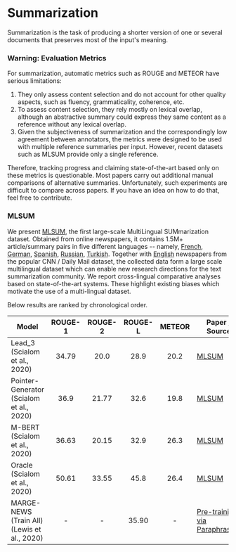 # Summarization

Summarization is the task of producing a shorter version of one or several documents that preserves most of the
input's meaning.

### Warning: Evaluation Metrics

For summarization, automatic metrics such as ROUGE and METEOR have serious limitations:
1. They only assess content selection and do not account for other quality aspects, such as fluency, grammaticality, coherence, etc. 
2. To assess content selection, they rely mostly on lexical overlap, although an abstractive summary could express they same content as a reference without any lexical overlap.
3. Given the subjectiveness of summarization and the correspondingly low agreement between annotators, the metrics were designed to be used with multiple reference summaries per input. However, recent datasets such as MLSUM provide only a single reference.

Therefore, tracking progress and claiming state-of-the-art based only on these metrics is questionable. Most papers carry out additional manual comparisons of alternative summaries. Unfortunately, such experiments are difficult to compare across papers. If you have an idea on how to do that, feel free to contribute.


### MLSUM

We present [MLSUM](https://www.aclweb.org/anthology/2020.emnlp-main.647/), the first large-scale MultiLingual SUMmarization dataset. 
Obtained from online newspapers, it contains 1.5M+ article/summary pairs in five different languages -- namely, [French](../french/summarization.md#mlsum), [German](../german/summarization.md#mlsum), [Spanish](../spanish/summarization.md#mlsum), [Russian](../russian/summarization.md#mlsum), [Turkish](../turkish/summarization.md#mlsum). Together with [English](../english/summarization.md#cnn--daily-mail) newspapers from the popular CNN / Daily Mail dataset, 
the collected data form a large scale multilingual dataset which can enable new research directions for the text summarization community. 
We report cross-lingual comparative analyses based on state-of-the-art systems. 
These highlight existing biases which motivate the use of a multi-lingual dataset.

Below results are ranked by chronological order.

| Model | ROUGE-1 | ROUGE-2 | ROUGE-L | METEOR | Paper / Source | Code |
| --------------- | :-----: | :-----: | :-----: | :-----: | -------------- | ---- |
| Lead_3 (Scialom et al., 2020) | 34.79 | 20.0 | 28.9 | 20.2 | [MLSUM](https://www.aclweb.org/anthology/2020.emnlp-main.647/) | [Official](https://github.com/recitalAI/MLSUM) |
| Pointer-Generator (Scialom et al., 2020) | 36.9 | 21.77 | 32.6 | 19.8 | [MLSUM](https://www.aclweb.org/anthology/2020.emnlp-main.647/) | [Official](https://github.com/recitalAI/MLSUM) |
| M-BERT (Scialom et al., 2020) | 36.63 | 20.15 | 32.9 | 26.3 | [MLSUM](https://www.aclweb.org/anthology/2020.emnlp-main.647/) | [Official](https://github.com/recitalAI/MLSUM) |
| Oracle (Scialom et al., 2020) | 50.61 | 33.55 | 45.8 | 26.4 | [MLSUM](https://www.aclweb.org/anthology/2020.emnlp-main.647/) | [Official](https://github.com/recitalAI/MLSUM) |
| MARGE-NEWS (Train All) (Lewis et al., 2020) | - | - | 35.90  | - | [Pre-training via Paraphrasing](https://arxiv.org/abs/2006.15020) | [Official](https://github.com/lucidrains/marge-pytorch) |
